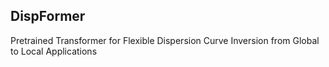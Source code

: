 ## DispFormer

Pretrained Transformer for Flexible Dispersion Curve Inversion from Global to Local Applications